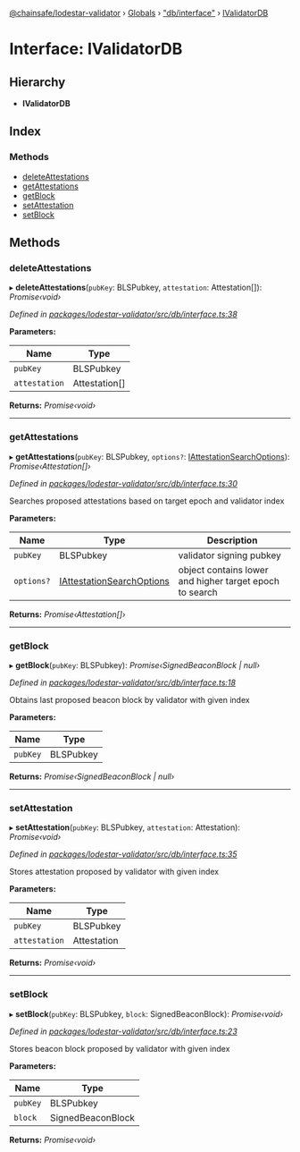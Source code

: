 [@chainsafe/lodestar-validator](../README.md) › [Globals](../globals.md) › ["db/interface"](../modules/_db_interface_.md) › [IValidatorDB](_db_interface_.ivalidatordb.md)

# Interface: IValidatorDB

## Hierarchy

* **IValidatorDB**

## Index

### Methods

* [deleteAttestations](_db_interface_.ivalidatordb.md#deleteattestations)
* [getAttestations](_db_interface_.ivalidatordb.md#getattestations)
* [getBlock](_db_interface_.ivalidatordb.md#getblock)
* [setAttestation](_db_interface_.ivalidatordb.md#setattestation)
* [setBlock](_db_interface_.ivalidatordb.md#setblock)

## Methods

###  deleteAttestations

▸ **deleteAttestations**(`pubKey`: BLSPubkey, `attestation`: Attestation[]): *Promise‹void›*

*Defined in [packages/lodestar-validator/src/db/interface.ts:38](https://github.com/ChainSafe/lodestar/blob/c806550/packages/lodestar-validator/src/db/interface.ts#L38)*

**Parameters:**

Name | Type |
------ | ------ |
`pubKey` | BLSPubkey |
`attestation` | Attestation[] |

**Returns:** *Promise‹void›*

___

###  getAttestations

▸ **getAttestations**(`pubKey`: BLSPubkey, `options?`: [IAttestationSearchOptions](_db_interface_.iattestationsearchoptions.md)): *Promise‹Attestation[]›*

*Defined in [packages/lodestar-validator/src/db/interface.ts:30](https://github.com/ChainSafe/lodestar/blob/c806550/packages/lodestar-validator/src/db/interface.ts#L30)*

Searches proposed attestations based on target epoch and validator index

**Parameters:**

Name | Type | Description |
------ | ------ | ------ |
`pubKey` | BLSPubkey | validator signing pubkey |
`options?` | [IAttestationSearchOptions](_db_interface_.iattestationsearchoptions.md) | object contains lower and higher target epoch to search  |

**Returns:** *Promise‹Attestation[]›*

___

###  getBlock

▸ **getBlock**(`pubKey`: BLSPubkey): *Promise‹SignedBeaconBlock | null›*

*Defined in [packages/lodestar-validator/src/db/interface.ts:18](https://github.com/ChainSafe/lodestar/blob/c806550/packages/lodestar-validator/src/db/interface.ts#L18)*

Obtains last proposed beacon block
by validator with given index

**Parameters:**

Name | Type |
------ | ------ |
`pubKey` | BLSPubkey |

**Returns:** *Promise‹SignedBeaconBlock | null›*

___

###  setAttestation

▸ **setAttestation**(`pubKey`: BLSPubkey, `attestation`: Attestation): *Promise‹void›*

*Defined in [packages/lodestar-validator/src/db/interface.ts:35](https://github.com/ChainSafe/lodestar/blob/c806550/packages/lodestar-validator/src/db/interface.ts#L35)*

Stores attestation proposed by validator with given index

**Parameters:**

Name | Type |
------ | ------ |
`pubKey` | BLSPubkey |
`attestation` | Attestation |

**Returns:** *Promise‹void›*

___

###  setBlock

▸ **setBlock**(`pubKey`: BLSPubkey, `block`: SignedBeaconBlock): *Promise‹void›*

*Defined in [packages/lodestar-validator/src/db/interface.ts:23](https://github.com/ChainSafe/lodestar/blob/c806550/packages/lodestar-validator/src/db/interface.ts#L23)*

Stores beacon block proposed by validator with given index

**Parameters:**

Name | Type |
------ | ------ |
`pubKey` | BLSPubkey |
`block` | SignedBeaconBlock |

**Returns:** *Promise‹void›*
